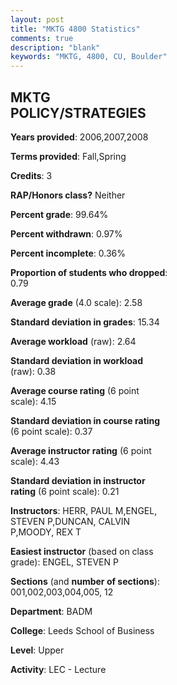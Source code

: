 ```yaml
---
layout: post
title: "MKTG 4800 Statistics"
comments: true
description: "blank"
keywords: "MKTG, 4800, CU, Boulder"
--- 
```

<head>
<script src="https://ajax.googleapis.com/ajax/libs/jquery/2.1.3/jquery.min.js"></script>
<script src="https://dl.dropboxusercontent.com/s/pc42nxpaw1ea4o9/highcharts.js?dl=0"></script>
<!-- <script src="../assets/js/highcharts.js"></script> -->
<style type="text/css">@font-face {
	font-family: "Bebas Neue";
	src: url(https://www.filehosting.org/file/details/544349/BebasNeue%20Regular.otf) format("opentype");
	}
	h1.Bebas { 
		font-family: "Bebas Neue", Verdana, Tahoma;
	}
</style>
</head>
<body>
	<div id="container" style="float: right; width: 45%; height: 88%; margin-left: 2.5%; margin-right: 2.5%;"></div>
	<script language="JavaScript">
		$(document).ready(function() {
		var chart = {type: 'column'};
		var title = {text: 'Grade Distribution'};
		var xAxis = {categories: ['A','B','C','D','F'],crosshair: true};
		var yAxis = {min: 0,title: {text: 'Percentage'}};
		var tooltip = {headerFormat: '<center><b><span style="font-size:20px">{point.key}</span></b></center>',
		               pointFormat: '<td style="padding:0"><b>{point.y:.1f}%</b></td>',
		               footerFormat: '</table>',shared: true,useHTML: true};
		var plotOptions = {column: {pointPadding: 0.0,borderWidth: 0}};  
		var credits = {enabled: false};var series= [{name: 'Percent',data: [13.29,42.26,34.92,9.13,0.4,]}];
		var json = {};
		json.chart = chart;
		json.title = title;
		json.tooltip = tooltip;
		json.xAxis = xAxis;
		json.yAxis = yAxis;  
		json.series = series;
		json.plotOptions = plotOptions;  
		json.credits = credits;
		$('#container').highcharts(json);
	});
	</script>
</body>
			   
## MKTG POLICY/STRATEGIES

**Years provided**: 2006,2007,2008

**Terms provided**: Fall,Spring

**Credits**: 3

**RAP/Honors class?** Neither

**Percent grade**: 99.64%

**Percent withdrawn**: 0.97%

**Percent incomplete**: 0.36%

**Proportion of students who dropped**: 0.79

**Average grade** (4.0 scale): 2.58

**Standard deviation in grades**: 15.34

**Average workload** (raw): 2.64

**Standard deviation in workload** (raw): 0.38

**Average course rating** (6 point scale): 4.15

**Standard deviation in course rating** (6 point scale): 0.37

**Average instructor rating** (6 point scale): 4.43

**Standard deviation in instructor rating** (6 point scale): 0.21

**Instructors**: HERR, PAUL M,ENGEL, STEVEN P,DUNCAN, CALVIN P,MOODY, REX T

**Easiest instructor** (based on class grade): ENGEL, STEVEN P

**Sections** (and **number of sections**): 001,002,003,004,005, 12

**Department**: BADM

**College**: Leeds School of Business

**Level**: Upper

**Activity**: LEC - Lecture
